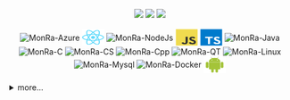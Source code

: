 <!--Hello
<h2><img src="https://emojis.slackmojis.com/emojis/images/1531849430/4246/blob-sunglasses.gif?1531849430" width="30"/> Hi 👋 , I'm MonRá! <img src="https://media.giphy.com/media/12oufCB0MyZ1Go/giphy.gif" width="50"></h2>
-->

<div>
  </p>
  <div align="center">
   <a href="https://www.facebook.com/ramon.chaib" target="_blank"><img src="https://img.shields.io/badge/-Facebook-%230077B5?style=for-the-badge&logo=facebook&logoColor=white" target="_blank"></a> 
  <a href="https://www.instagram.com/monrapps/" target="_blank"><img src="https://img.shields.io/badge/-Instagram-%23E4405F?style=for-the-badge&logo=instagram&logoColor=white" target="_blank"></a>
  <a href="https://www.linkedin.com/in/ramon-chaib-27007635/" target="_blank"><img src="https://img.shields.io/badge/-LinkedIn-%230077B5?style=for-the-badge&logo=linkedin&logoColor=white" target="_blank"></a>   
</div>
  
 <div style="display: inline_block" align="center"><br>
  <img align="center" alt="MonRa-Azure" height="30" width="40" src="https://cdn.jsdelivr.net/gh/devicons/devicon/icons/azure/azure-original.svg">
  <img align="center" alt="MonRa-React" height="30" width="40" src="https://raw.githubusercontent.com/devicons/devicon/master/icons/react/react-original.svg">
  <img align="center" alt="MonRa-NodeJs" height="30" width="40" src="https://cdn.jsdelivr.net/gh/devicons/devicon/icons/nodejs/nodejs-original.svg">
  <img align="center" alt="MonRa-Js" height="30" width="40" src="https://raw.githubusercontent.com/devicons/devicon/master/icons/javascript/javascript-original.svg">     <img align="center" alt="MonRa-Ts" height="30" width="40" src="https://raw.githubusercontent.com/devicons/devicon/master/icons/typescript/typescript-original.svg">
  <img align="center" alt="MonRa-Java" height="30" width="40" src="https://cdn.jsdelivr.net/gh/devicons/devicon/icons/java/java-original.svg">
  <img align="center" alt="MonRa-C" height="30" width="40" src="https://cdn.jsdelivr.net/gh/devicons/devicon/icons/c/c-original.svg">
  <img align="center" alt="MonRa-CS" height="30" width="40" src="https://cdn.jsdelivr.net/gh/devicons/devicon/icons/csharp/csharp-original.svg">
  <img align="center" alt="MonRa-Cpp" height="30" width="40" src="https://cdn.jsdelivr.net/gh/devicons/devicon/icons/cplusplus/cplusplus-original.svg">
  <img align="center" alt="MonRa-QT" height="30" width="40" src="https://cdn.jsdelivr.net/gh/devicons/devicon/icons/qt/qt-original.svg">
  <img align="center" alt="MonRa-Linux" height="30" width="40" src="https://cdn.jsdelivr.net/gh/devicons/devicon/icons/linux/linux-original.svg">
  <img align="center" alt="MonRa-Mysql" height="30" width="40" src="https://cdn.jsdelivr.net/gh/devicons/devicon/icons/mysql/mysql-original.svg">
  <img align="center" alt="MonRa-Docker" height="30" width="40" src="https://cdn.jsdelivr.net/gh/devicons/devicon/icons/docker/docker-original.svg">  
  <img align="center" alt="MonRa-Android" height="30" width="40" src="https://github.com/devicons/devicon/blob/master/icons/android/android-original.svg">
  
</div>
</a>

</br>
<!--
[![github activity graph](https://activity-graph.herokuapp.com/graph?username=monrapps&theme=chartreuse-dark)](https://github.com/monrapps/)
-->
<div>
<details>
      <summary>more...</summary>
      
<!--
### <img src="https://media.giphy.com/media/VgCDAzcKvsR6OM0uWg/giphy.gif" width="50"> A little more about me...  

```javascript
const monra = {
    pronouns: "He" | "Him",
    code: ["any"],
    askMeAbout: ["any"],
    technologies: {
        backEnd: {
            js: ["any"],
        },
        mobileApp: {
            native: ["Android Development"]
        },
        devOps: ["AWS", "Docker🐳", "Route53", "Nginx"],
        databases: ["mongo", "MySql", "sqlite"],
        misc: ["Firebase", "Socket.IO", "selenium", "open-cv", "php", "SuiteApp"]
    },
    architecture: ["Serverless Architecture", "Progressive web applications", "Single page applications"],
    currentFocus: "Building Robots to ease opertations",
    funFact: "There are two ways to write error-free programs; only the third one works"
};
```
-->

---
<!--START_SECTION:waka-->
![Code Time](http://img.shields.io/badge/Code%20Time-1%2C188%20hrs%2021%20mins-blue)

![Profile Views](http://img.shields.io/badge/Profile%20Views-0-blue)

![Lines of code](https://img.shields.io/badge/From%20Hello%20World%20I%27ve%20Written-3.2%20million%20lines%20of%20code-blue)

**🐱 My GitHub Data** 

> 📦 64.1 kB Used in GitHub's Storage 
 > 
> 🏆 2,390 Contributions in the Year 2025
 > 
> 🚫 Not Opted to Hire
 > 
> 📜 24 Public Repositories 
 > 
> 🔑 20 Private Repositories 
 > 
**I'm an Early 🐤** 

```text
🌞 Morning                9171 commits        ████████░░░░░░░░░░░░░░░░░   33.00 % 
🌆 Daytime                11902 commits       ███████████░░░░░░░░░░░░░░   42.82 % 
🌃 Evening                4162 commits        ████░░░░░░░░░░░░░░░░░░░░░   14.97 % 
🌙 Night                  2560 commits        ██░░░░░░░░░░░░░░░░░░░░░░░   09.21 % 
```
📅 **I'm Most Productive on Thursday** 

```text
Monday                   5111 commits        █████░░░░░░░░░░░░░░░░░░░░   18.39 % 
Tuesday                  5096 commits        █████░░░░░░░░░░░░░░░░░░░░   18.33 % 
Wednesday                5236 commits        █████░░░░░░░░░░░░░░░░░░░░   18.84 % 
Thursday                 6011 commits        █████░░░░░░░░░░░░░░░░░░░░   21.63 % 
Friday                   3924 commits        ████░░░░░░░░░░░░░░░░░░░░░   14.12 % 
Saturday                 1369 commits        █░░░░░░░░░░░░░░░░░░░░░░░░   04.93 % 
Sunday                   1048 commits        █░░░░░░░░░░░░░░░░░░░░░░░░   03.77 % 
```


📊 **This Week I Spent My Time On** 

```text
🕑︎ Time Zone: America/Sao_Paulo

💬 Programming Languages: 
Other                    6 hrs 48 mins       ████████████░░░░░░░░░░░░░   48.50 % 
Markdown                 4 hrs 25 mins       ████████░░░░░░░░░░░░░░░░░   31.59 % 
Devicetree               1 hr 11 mins        ██░░░░░░░░░░░░░░░░░░░░░░░   08.44 % 
Bash                     38 mins             █░░░░░░░░░░░░░░░░░░░░░░░░   04.62 % 
C                        25 mins             █░░░░░░░░░░░░░░░░░░░░░░░░   03.01 % 

🔥 Editors: 
VS Code                  14 hrs 1 min        █████████████████████████   100.00 % 

🐱‍💻 Projects: 
gww-v6i                  5 hrs 59 mins       ███████████░░░░░░░░░░░░░░   42.68 % 
Markdown                 3 hrs 46 mins       ███████░░░░░░░░░░░░░░░░░░   26.86 % 
Unknown Project          1 hr 50 mins        ███░░░░░░░░░░░░░░░░░░░░░░   13.11 % 
kernel                   1 hr 16 mins        ██░░░░░░░░░░░░░░░░░░░░░░░   09.07 % 
u-boot                   32 mins             █░░░░░░░░░░░░░░░░░░░░░░░░   03.86 % 

💻 Operating System: 
WSL                      8 hrs 23 mins       ███████████████░░░░░░░░░░   59.78 % 
Windows                  5 hrs 38 mins       ██████████░░░░░░░░░░░░░░░   40.22 % 
```

**I Mostly Code in C++** 

```text
C                        15 repos            ████░░░░░░░░░░░░░░░░░░░░░   17.44 % 
JavaScript               9 repos             ███░░░░░░░░░░░░░░░░░░░░░░   10.47 % 
Python                   9 repos             ███░░░░░░░░░░░░░░░░░░░░░░   10.47 % 
Shell                    6 repos             ██░░░░░░░░░░░░░░░░░░░░░░░   06.98 % 
HTML                     5 repos             █░░░░░░░░░░░░░░░░░░░░░░░░   05.81 % 
```



**Timeline**

![Lines of Code chart](https://raw.githubusercontent.com/monrapps/monrapps/master/assets/bar_graph.png)


 Last Updated on 16/06/2025 17:02:23 UTC
<!--END_SECTION:waka-->
